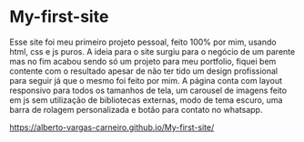 # My-first-site

Esse site foi meu primeiro projeto pessoal, feito 100% por mim, usando html, css e js puros. A ideia para o site surgiu para o negócio de um parente mas no fim acabou sendo só um projeto para meu portfolio, fiquei bem contente com o resultado apesar de não ter tido um design profissional para seguir já que o mesmo foi feito por mim. A página conta com layout responsivo para todos os tamanhos de tela, um carousel de imagens feito em js sem utilização de bibliotecas externas, modo de tema escuro, uma barra de rolagem personalizada e botão para contato no whatsapp.

https://alberto-vargas-carneiro.github.io/My-first-site/
